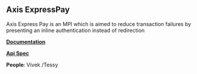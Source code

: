 ## Axis ExpressPay

Axis Express Pay is an MPI which is aimed to reduce transaction failures by presenting an inline authentication instead of redirection

**[Documentation][docs]**

**[Api Spec][apidocs]**


**People**: Vivek /Tessy

[docs]: https://docs.google.com/document/d/1FpNqBr8-1RZSv2S2Y58c9x2OQYFv3zSNWZFhUSu5uOw

[apidocs]:https://drive.google.com/file/d/0B1kf6HOmx7JBWjFKZlZPb1p5ZzJFYmxjY0lRT3BISmpQYUZN/view?usp=sharing
